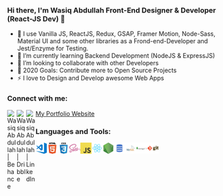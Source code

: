 ### Hi there, I'm Wasiq Abdullah Front-End Designer & Developer (React-JS Dev) 👋

- 🌱 I use Vanilla JS, ReactJS, Redux, GSAP, Framer Motion, Node-Sass, Material UI and some other libraries as a Frond-end-Developer and Jest/Enzyme for Testing.
- 🌱 I’m currently learning Backend Development (NodeJS & ExpressJS)
- 👯 I’m looking to collaborate with other Developers
- 🥅 2020 Goals: Contribute more to Open Source Projects
- ⚡ I love to Design and Develop awesome Web Apps


### Connect with me:

[<img align="left" alt="Wasiq Abdullah | Behance" width="22px" src="https://avatars0.githubusercontent.com/u/1197743?s=200&v=4" />][Behance]
[<img align="left" alt="Wasiq Abdullah | Dribble" width="22px" src="https://avatars1.githubusercontent.com/u/4008143?s=200&v=4" />][Dribble]
[<img align="left" alt="Wasiq Abdullah | LinkedIn" width="22px" src="https://avatars3.githubusercontent.com/u/357098?s=200&v=4" />][LinkedIn]
<a href="https://wasiqabdullah-portfolio-f219a.web.app/" target="_blank">My Portfolio Website</a>
<br />

### Languages and Tools:

<img align="left" alt="Visual Studio Code" width="26px" src="https://raw.githubusercontent.com/github/explore/80688e429a7d4ef2fca1e82350fe8e3517d3494d/topics/visual-studio-code/visual-studio-code.png" />
<img align="left" alt="HTML5" width="26px" src="https://raw.githubusercontent.com/github/explore/80688e429a7d4ef2fca1e82350fe8e3517d3494d/topics/html/html.png" />
<img align="left" alt="CSS3" width="26px" src="https://raw.githubusercontent.com/github/explore/80688e429a7d4ef2fca1e82350fe8e3517d3494d/topics/css/css.png" />
<img align="left" alt="Sass" width="26px" src="https://raw.githubusercontent.com/github/explore/80688e429a7d4ef2fca1e82350fe8e3517d3494d/topics/sass/sass.png" />
<img align="left" alt="JavaScript" width="26px" src="https://raw.githubusercontent.com/github/explore/80688e429a7d4ef2fca1e82350fe8e3517d3494d/topics/javascript/javascript.png" />
<img align="left" alt="React" width="26px" src="https://raw.githubusercontent.com/github/explore/80688e429a7d4ef2fca1e82350fe8e3517d3494d/topics/react/react.png" />
<img align="left" alt="Node.js" width="26px" src="https://raw.githubusercontent.com/github/explore/80688e429a7d4ef2fca1e82350fe8e3517d3494d/topics/nodejs/nodejs.png" />
<img align="left" alt="SQL" width="26px" src="https://raw.githubusercontent.com/github/explore/80688e429a7d4ef2fca1e82350fe8e3517d3494d/topics/sql/sql.png" />
<img align="left" alt="MySQL" width="26px" src="https://raw.githubusercontent.com/github/explore/80688e429a7d4ef2fca1e82350fe8e3517d3494d/topics/mysql/mysql.png" />
<img align="left" alt="MongoDB" width="26px" src="https://raw.githubusercontent.com/github/explore/80688e429a7d4ef2fca1e82350fe8e3517d3494d/topics/mongodb/mongodb.png" />
<img align="left" alt="Git" width="26px" src="https://raw.githubusercontent.com/github/explore/80688e429a7d4ef2fca1e82350fe8e3517d3494d/topics/git/git.png" />
<br />
<br />




[Behance]: https://www.behance.net/wasiqabdullah
[Dribble]: https://dribbble.com/chwasiq0569
[LinkedIn]: https://www.linkedin.com/in/wasiq-abdullah-b515031a6/

